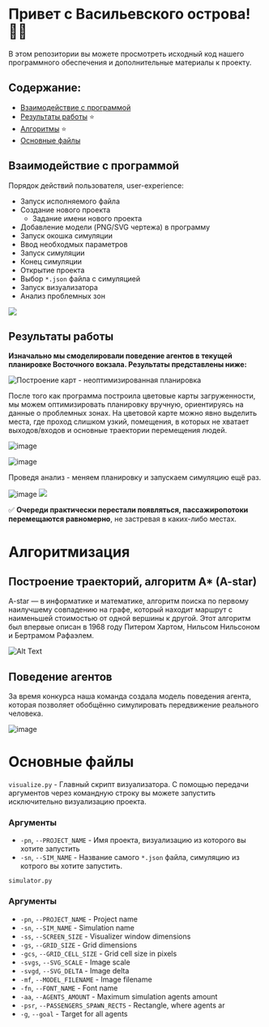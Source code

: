 # Привет с Васильевского острова! 👋🏻
В этом репозитории вы можете просмотреть исходный код нашего программного обеспечения и дополнительные материалы к проекту.

## Содержание:

- [Взаимодействие с программой](https://github.com/eteriall/Skill-Up/blob/master/readme.md#взаимодействие-с-программой)
- [Результаты работы](https://github.com/eteriall/Skill-Up/blob/master/readme.md#результаты-работы) ⭐️
- [Алгоритмы](https://github.com/eteriall/Skill-Up/blob/master/readme.md#алгоритмизация) ⭐️
- [Основные файлы](https://github.com/eteriall/Skill-Up/blob/master/readme.md#основные-файлы)





## Взаимодействие с программой
Порядок действий пользователя, user-experience:
- Запуск исполняемого файла
- Создание нового проекта
  - Задание имени нового проекта
- Добавление модели (PNG/SVG чертежа) в программу
- Запуск окошка симуляции
- Ввод необходмых параметров
- Запуск симуляции
- Конец симуляции
- Открытие проекта
- Выбор `*.json` файла с симуляцией
- Запуск визуализатора
- Анализ проблемных зон


![](https://media.giphy.com/media/ukL8x86nxJWshs55v9/giphy.gif)


## Результаты работы

**Изначально мы смоделировали поведение агентов в текущей планировке Восточного вокзала. Результаты представлены ниже:**

![Построение карт - неоптимизированная планировка](https://media.giphy.com/media/8ExoTYmlmDRnTiPwMn/giphy.gif)

После того как программа построила цветовые карты загруженности, мы можем оптимизировать планировку вручную, ориентируясь на данные о проблемных зонах. На цветовой карте можно явно выделить места, где проход слишком узкий, помещения, в которых не хватает выходов/входов и основные траектории перемещения людей.

![image](https://user-images.githubusercontent.com/57683566/139822026-1556b847-ddd4-44fe-a7d0-8a4581a52424.png)

![image](https://user-images.githubusercontent.com/57683566/139820950-fce9e3d9-e3a4-489f-83a9-82589a74ed93.png)

Проведя анализ - меняем планировку и запускаем симуляцию ещё раз.

![image](https://user-images.githubusercontent.com/57683566/139823678-7ba9a26d-9c7a-4043-b320-aba1b54f5232.png)
![](https://media.giphy.com/media/6uINPjcdoVdZem5vyI/giphy.gif)

✅ **Очереди практически перестали появляться, пассажиропотоки перемещаются равномерно**, не застревая в каких-либо местах. 

# Алгоритмизация

## Построение траекторий, алгоритм A* (A-star)
A-star — в информатике и математике, алгоритм поиска по первому наилучшему совпадению на графе, который находит маршрут с наименьшей стоимостью от одной вершины к другой. Этот алгоритм был впервые описан в 1968 году Питером Хартом, Нильсом Нильсоном и Бертрамом Рафаэлем.

![Alt Text](https://media.giphy.com/media/v1pAsuYNLCzOfhaMe2/giphy-downsized-large.gif)

## Поведение агентов
За время конкурса наша команда создала модель поведения агента, которая позволяет обобщённо симулировать передвижение реального человека.

![image](https://user-images.githubusercontent.com/57683566/139825260-96bfcccb-1027-4157-8920-9f94ae174006.png)


# Основные файлы
`visualize.py` - Главный скрипт визуализатора. С помощью передачи аргументов через командную строку вы можете запустить исключительно визуализацию проекта.
### Аргументы
- `-pn`, `--PROJECT_NAME` - Имя проекта, визуализацию из которого вы хотите запустить
- `-sn`, `--SIM_NAME` - Название самого `*.json` файла, симуляцию из котрого вы хотите запустить.

`simulator.py`
### Аргументы
- `-pn`, `--PROJECT_NAME` - Project name
- `-sn`, `--SIM_NAME` - Simulation name
- `-ss`, `--SCREEN_SIZE` - Visualizer window dimensions
- `-gs`, `--GRID_SIZE` - Grid dimensions
- `-gcs`, `--GRID_CELL_SIZE` - Grid cell size in pixels
- `-svgs`, `--SVG_SCALE` - Image scale
- `-svgd`, `--SVG_DELTA` - Image delta
- `-mf`, `--MODEL_FILENAME` - Image filename
- `-fn`, `--FONT_NAME` - Font name
- `-aa`, `--AGENTS_AMOUNT` - Maximum simulation agents amount
- `-psr`, `--PASSENGERS_SPAWN_RECTS` - Rectangle, where agents ar
- `-g`, `--goal` - Target for all agents






